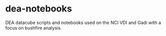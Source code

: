 # dea-notebooks
DEA datacube scripts and notebooks used on the NCI VDI and Gadi with a focus on bushfire analysis.
